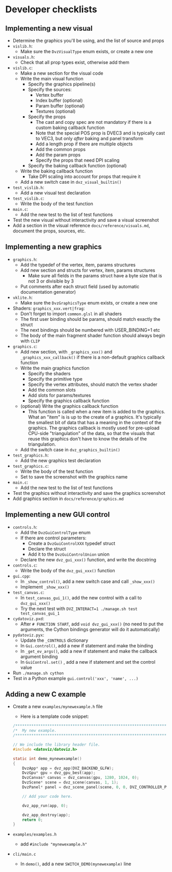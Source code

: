 # Developer checklists

## Implementing a new visual

* Determine the graphics you'll be using, and the list of source and props
* `vislib.h`:
    * Make sure the `DvzVisualType` enum exists, or create a new one
* `visuals.h`:
    * Check that all prop types exist, otherwise add them
* `vislib.c`:
    * Make a new section for the visual code
    * Write the main visual function
        * Specify the graphics pipeline(s)
        * Specify the sources:
            * Vertex buffer
            * Index buffer (optional)
            * Param buffer (optional)
            * Textures (optional)
        * Specify the props
            * The cast and copy spec are not mandatory if there is a custom baking callback function
            * Note that the special POS prop is DVEC3 and is typically cast to VEC3, but only *after* baking and panel transform
            * Add a length prop if there are multiple objects
            * Add the common props
            * Add the param props
            * Specify the props that need DPI scaling
        * Specify the baking callback function (optional)
    * Write the baking callback function
        * Take DPI scaling into account for props that require it
    * Add a new switch case in `dvz_visual_builtin()`
* `test_vislib.h`:
    * Add a new visual test declaration
* `test_vislib.c`:
    * Write the body of the test function
* `main.c`:
    * Add the new test to the list of test functions
* Test the new visual without interactivity and save a visual screenshot
* Add a section in the visual reference `docs/reference/visuals.md`, document the props, sources, etc.



## Implementing a new graphics

* `graphics.h`:
    * Add the typedef of the vertex, item, params structures
    * Add new section and structs for vertex, item, params structures
        * Make sure all fields in the params struct have a byte size that is not 3 or divisible by 3
    * Put comments after each struct field (used by automatic documentation generator)
* `vklite.h`:
    * Make sure the `DvzGraphicsType` enum exists, or create a new one
* Shaders: `graphics_xxx.vert|frag`:
    * Don't forget to import `common.glsl` in all shaders
    * The first user binding should be params, should match exactly the struct
    * The next bindings should be numbered with USER_BINDING+1 etc
    * The body of the main fragment shader function should always begin with `CLIP`
* `graphics.c`:
    * Add new section, with `_graphics_xxx()` and `_graphics_xxx_callback()` if there is a non-default graphics callback function
    * Write the main graphics function
        * Specify the shaders
        * Specify the primitive type
        * Specify the vertex attributes, should match the vertex shader
        * Add the common slots
        * Add slots for params/textures
        * Specify the graphics callback function
    * (optional) Write the graphics callback function
        * This function is called when a new item is added to the graphics. What an "item" is is up to the create of a graphics. It's typically the smallest bit of data that has a meaning in the context of the graphics. The graphics callback is mostly used for pre-upload CPU-side "triangulation" of the data, so that the visuals that reuse this graphics don't have to know the details of the triangulation.
    * Add the switch case in `dvz_graphics_builtin()`
* `test_graphics.h`:
    * Add the new graphics test declaration
* `test_graphics.c`:
    * Write the body of the test function
    * Set to save the screenshot with the graphics name
* `main.c`:
    * Add the new test to the list of test functions
* Test the graphics without interactivity and save the graphics screenshot
* Add graphics section in `docs/reference/graphics.md`



## Implementing a new GUI control

* `controls.h`:
    * Add the `DvzGuiControlType` enum
    * If there are control parameters:
        * Create a `DvzGuiControlXXX` typedef struct
        * Declare the struct
        * Add it to the `DvzGuiControlUnion` union
    * Declare the new `dvz_gui_xxx()` function, and write the docstring
* `controls.c`:
    * Write the body of the `dvz_gui_xxx()` function
* `gui.cpp`:
    * In `_show_control()`, add a new switch case and call `_show_xxx()`
    * Implement `_show_xxx()`
* `test_canvas.c`:
    * In `test_canvas_gui_1()`, add the new control with a call to `dvz_gui_xxx()`
    * Try the next test with `DVZ_INTERACT=1 ./manage.sh test test_canvas_gui_1`
* `cydatoviz.pxd`:
    * After `# FUNCTION START`, add `void dvz_gui_xxx()` (no need to put the arguments, the Cython bindings generator will do it automatically)
* `pydatoviz.pyx`:
    * Update the `_CONTROLS` dictionary
    * In `Gui.control()`, add a new if statement and make the binding
    * In `_get_ev_args()`, add a new if statement and make the callback argument binding
    * In `GuiControl.set()` , add a new if statement and set the control value
* Run `./manage.sh cython`
* Test in a Python example `gui.control('xxx', 'name', ...)`



## Adding a new C example

* Create a new `examples/mynewexample.h` file
    * Here is a template code snippet:

    ```c
    /*************************************************************************************************/
    /*  My new example.                                                                              */
    /*************************************************************************************************/

    // We include the library header file.
    #include <datoviz/datoviz.h>

    static int demo_mynewexample()
    {
        DvzApp* app = dvz_app(DVZ_BACKEND_GLFW);
        DvzGpu* gpu = dvz_gpu_best(app);
        DvzCanvas* canvas = dvz_canvas(gpu, 1280, 1024, 0);
        DvzScene* scene = dvz_scene(canvas, 1, 1);
        DvzPanel* panel = dvz_scene_panel(scene, 0, 0, DVZ_CONTROLLER_PANZOOM, 0);

        // Add your code here.

        dvz_app_run(app, 0);

        dvz_app_destroy(app);
        return 0;
    }
    ```

* `examples/examples.h`
    * add `#include "mynewexample.h"`
* `cli/main.c`
    * In `demo()`, add a new `SWITCH_DEMO(mynewexample)` line
